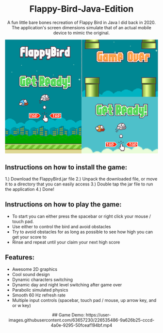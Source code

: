 <div align="center">

# Flappy-Bird-Java-Edition

A fun little bare bones recreation of Flappy Bird in Java I did back in 2020. The application's screen dimensions simulate that of an actual mobile device to mimic the original.

<img src="https://github.com/jcook03266/Flappy-Bird-Java-Edition/blob/main/Resources/flappybirdJavaEditionHero.png" width="800">
</div>

## Instructions on how to install the game:
1.) Download the FlappyBird.jar file
2.) Unpack the downloaded file, or move it to a directory that you can easily access
3.) Double tap the jar file to run the application
4.) Done!

## Instructions on how to play the game:
- To start you can either press the spacebar or right click your mouse / touch pad.
- Use either to control the bird and avoid obstacles
- Try to avoid obstacles for as long as possible to see how high you can get your score to
- Rinse and repeat until your claim your next high score

## Features:
- Awesome 2D graphics
- Cool sound design
- Dynamic characters switching
- Dynamic day and night level switching after game over
- Parabolic simulated physics
- Smooth 60 Hz refresh rate
- Multiple input controls (spacebar, touch pad / mouse, up arrow key, and or w key)

<div align="center">
##  Game Demo:
https://user-images.githubusercontent.com/63657230/226535486-9a626b25-cccd-4a0e-9295-50fceaf194bf.mp4
</div>

